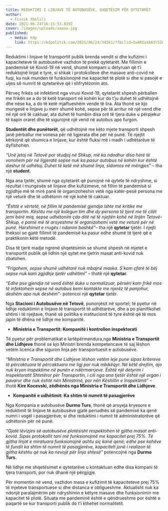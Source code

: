 ```yaml
---
title: REDUKTIMI I LINJAVE TË AUTOBUSËVE, SHQETËSIM PËR QYTETARËT
author:
  - Fisnik Xhelili
date: 2021-06-24T16:15:53.819Z
cover: /images/uploads/aaaaa.jpg
published:
  - media: Kdp
    link: https://kdpolitik.com/2021/06/24/34561/?fbclid=IwAR2a4AA3l5ZGx1BWWLFc6G3FSZqsLr6YZM0bwnZWTbOmBUyXBRT2llnhtaM
---
```

Reduktimi i linjave të transportit publik brenda vendit si dhe kufizimi i kapaciteteve të autobusëve vazhdon të prekë qytetarët. Me fillimin e pandemisë së Kovid-19 në vend, shumë kompani u detyruan që t’i reduktojnë linjat e tyre, si shkak i protokolleve dhe masave anti-covid në fuqi, ku nuk munden të funksionojnë me kapacitet të plotë si dhe si pasojë e uljes së numrit të qytetarëve që i shfrytëzonin ato.

Përveç frikës së infektimit nga virusi Kovid-19, qytetarët shpesh përballen me frikën se a do të ketë transport në kohën kur do t’ju duhet të udhëtojnë dhe nëse ka, a do të ketë mjaftueshëm vende të lira. Ata thonë se kjo mungesë e linjave ju merr shumë kohë, sepse për të arritur në një vend dhe në një orë të caktuar, ata duhet të humbin disa orë të tjera duke u përpjekur të kapin oraret dhe të sigurojnë një vend në autobus apo furgon.

**Studentët dhe punëtorët**, që udhëtojnë me këto mjete transporti shpesh janë përballur me vonesa për në ligjerata dhe për në punë. Të njejtit kërkojnë që shumica e linjave, kur është fluksi më i madh i udhëtarëve të dyfishohen.

*“Unë jetoj në Tetovë por studjoj në Shkup, më ka ndodhur disa herë të vonohem për në ligjeratë sepse nuk ka pasur autobus në kohën kur është dashur të udhëtoj. Duhet të ketë më shumë linja, sidomos në mëngjes”* – tha një **student**.

Nga ana tjetër, shumë nga qytetarët që punojnë në qytete të ndryshme, si rezultat i mungesës së linjave dhe kufizimeve, në fillim të pandemisë si zgjidhje më të mirë panë të organizoheshin vetë nga katër-pesë persona me një veturë dhe të udhëtonin në një kohë të caktuar.

*“Është e vërtetë, në fillim të pandemisë gjendja ishte më kritike me transportin. Kështu me një kolegun tim dhe dy persona të tjerë me të cilët jemi bërë miq, sepse udhëtonim çdo ditë në të njejtën kohë në linjën Tetovë-Shkup, e pamë më të arsyeshme të organizohemi vetë me veturë për në punë. Harxhimet e rrugës i ndanim bashkë”*– tha një **qytetar** tjetër. I njejti theksoi se gjatë fillimit të pandemisë ka pasur edhe shumë të tjerë që e praktikonin këtë metodë.

Disa të tjerë madje ngrenë shqetësimin se shumë shpesh në mjetet e transportit publik që lidhin një qytet me tjetrin masat anti-kovid nuk zbatohen.

*“Frigohem, sepse shumë udhëtarë nuk mbajnë maska. S’kam çfarë të bëj sepse nuk kam zgjidhje tjetër udhëtimi”* – thotë një **qytetar**.

*“Edhe pse gjendja në vend është duke u normalizuar, përsëri kam frikë mos të infektohem sepse në autobus kemi kontakte me njerëz të panjohur, deshëm apo nuk deshëm”-* potencoi një **qytetar** tjetër.

Nga **Stacioni i Autobusëve në Tetovë**, punonjësit në sportel; të pyetur në lidhje reduktimin e linjave të transportit të udhëtarëve, dhe a po planifikohet shtimi i të njejtave, thanë së politika e institucionit të tyre është që të mos japin të dhëna në lidhje me kompanitë.

* **Ministria e Transportit: Kompanitë i kontrollon inspektorati**

Të pyetur për problematikat e lartëpërmendura,nga **Ministria e Transportit dhe Lidhjeve** thonë se kjo Ministri brenda kompetencave të saj lëshon vetëm licenca dhe siguron linja për transportuesit e autobusëve.

*“Ministria e Transportit dhe Lidhjeve lëshon vetëm leje pune sipas kritereve të përcaktuara të përcaktuara me ligj por nuk mbikëqyr. Në këtë drejtim, ajo nuk kryen inspektime në punën e ndërmarrjeve. Është një detyrim i Inspektoratit Shtetëror për Transportin, i cili nga ana tjetër është një organ i pavarur dhe nuk është nën Ministrinë, por nën Këshillin e Inspektimit”* – thotë **Kire Kocevski, zëdhënës nga Ministria e Transportit dhe Lidhjeve**.

* **Kompanitë e udhëtimit: Ka shtim të numrit të pasagjerëve**

Nga Kompania e autobusëve **Durmo Turs**, thonë që arsyeja kryesore e reduktimit të linjave të autobusëve gjatë periudhës së pandemisë ka qenë numri i vogël i pasagjerëve; si dhe reduktimi i numrit të administratorëve që udhëtonin për në punë.

*“Gjatë lëvizjes së autobusëve plotësisht respektohen të gjitha masat anti-kovid. Sipas protokollit tani më funksionojmë me kapacitet prej 75%. Të gjitha linjat e miratuara funksionojnë ashtu siç kanë qenë; edhe pse kohëve të fundit ka shtim të numrit të pasagjerëve, kapaciteti jonë i realizon të gjitha kështu që nuk ka nevojë për linja shtesë”* potencojnë nga **Durmo Turs.**

Në lidhje me shqetësimet e qytetarëve u kontaktuan edhe disa kompani të tjera transporti, por nuk dhanë një përgjigje.

Për momentin në vend, vazhdon masa e kufizimit të kapaciteteve prej 75% të mjeteve transportuese si dhe distanca e obligueshme. Aktualisht nuk ka ndonjë paralajmërim për ndryshimin e këtyre masave dhe funksionimin me kapacitet të plotë. Situata me pandeminë është e qëndrueshme por është e paqartë se kur transporti publik do t’i kthehet normalitetit.